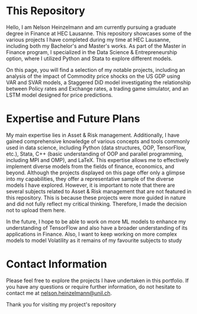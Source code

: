 # This Repository
Hello, I am Nelson Heinzelmann and am currently pursuing a graduate degree in Finance at HEC Lausanne. This repository showcases some of the various projects I have completed during my time at HEC Lausanne, including both my Bachelor's and Master's works. As part of the Master in Finance program, I specialized in the Data Science & Entrepreneurship option, where I utilized Python and Stata to explore different models. 

On this page, you will find a selection of my notable projects, including an analysis of the impact of Commodity price shocks on the US GDP using VAR and SVAR models, a Staggered DiD model investigating the relationship between Policy rates and Exchange rates, a trading game simulator, and an LSTM model designed for price predictions.

# Expertise and Future Plans
My main expertise lies in Asset & Risk management. Additionally, I have gained comprehensive knowledge of various concepts and tools commonly used in data science, including Python (data structures, OOP, TensorFlow, etc.), Stata, C++ (basic understanding of OOP and parallel programming, including MPI and OMP), and LaTeX. This expertise allows me to effectively implement diverse models from the fields of finance, economics, and beyond. 
Although the projects displayed on this page offer only a glimpse into my capabilities, they offer a representative sample of the diverse models I have explored. However, it is important to note that there are several subjects related to Asset & Risk management that are not featured in this repository. This is because these projects were more guided in nature and did not fully reflect my critical thinking. Therefore, I made the decision not to upload them here.

In the future, I hope to be able to work on more ML models to enhance my understanding of TensorFlow and also have a broader understanding of its applications in Finance. Also, I want to keep working on more complex models to model Volatility as it remains of my favourite subjects to study 

# Contact Information
Please feel free to explore the projects I have undertaken in this portfolio. If you have any questions or require further information, do not hesitate to contact me at nelson.heinzelmann@unil.ch.

Thank you for visiting my project's repository
